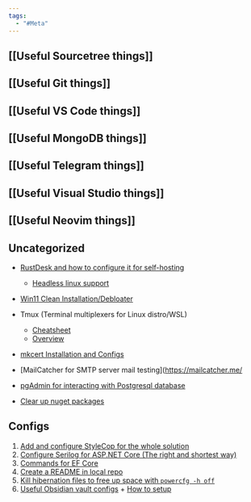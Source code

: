 ```yaml
---
tags:
  - "#Meta"
---
```

## [[Useful Sourcetree things]]


## [[Useful Git things]]


## [[Useful VS Code things]]



## [[Useful MongoDB things]]


## [[Useful Telegram things]]


## [[Useful Visual Studio things]]


## [[Useful Neovim things]]


## Uncategorized

- [RustDesk and how to configure it for self-hosting](https://www.youtube.com/watch?v=SYM6M5Fiuyc)
	- [Headless linux support](https://github.com/rustdesk/rustdesk/wiki/Headless-Linux-Support)

- [Win11 Clean Installation/Debloater](https://christitus.com/windows-tool/)
- Tmux (Terminal multiplexers for Linux distro/WSL)
	- [Cheatsheet](https://tmuxcheatsheet.com/)
	- [Overview](https://arcolinux.com/everthing-you-need-to-know-about-tmux-panes/#:~:text=A%20Session%20holds%20one%20or,commands%20(good%20when%20scripting).)
- [mkcert Installation and Configs](https://thriveread.com/mkcert-localhost-ssl-certificates/)
- [MailCatcher for SMTP server mail testing](https://mailcatcher.me/
- [pgAdmin for interacting with Postgresql database](https://www.sqlshack.com/getting-started-with-postgresql-on-docker/)
- [Clear up nuget packages](https://stackoverflow.com/questions/30933277/how-can-i-clear-the-nuget-package-cache-using-the-command-line)

## Configs

1. [Add and configure StyleCop for the whole solution](https://bytedev.medium.com/quickly-setup-stylecop-for-new-net-solutions-275fc755b69e)
2. [Configure Serilog for ASP.NET Core (The right and shortest way)](https://github.com/serilog/serilog-aspnetcore)
3. [Commands for EF Core](https://www.entityframeworktutorial.net/efcore/cli-commands-for-ef-core-migration.aspx)
4. [Create a README in local repo](https://www.ge.com/digital/documentation/edge-software/t_Create_Readme_and_Commit_to_Local_Repo.html)
5. [Kill hibernation files to free up space with `powercfg -h off`](https://www.reddit.com/r/Windows10/comments/11m88cc/c_drive_is_basically_full_how_can_i_free_up_more/jbhth4v/?context=3)
6. [Useful Obsidian vault configs](https://github.com/CyanVoxel/Obsidian-Vault-Template/tree/main) + [How to setup](https://www.youtube.com/watch?v=rAkerV8rlow)
